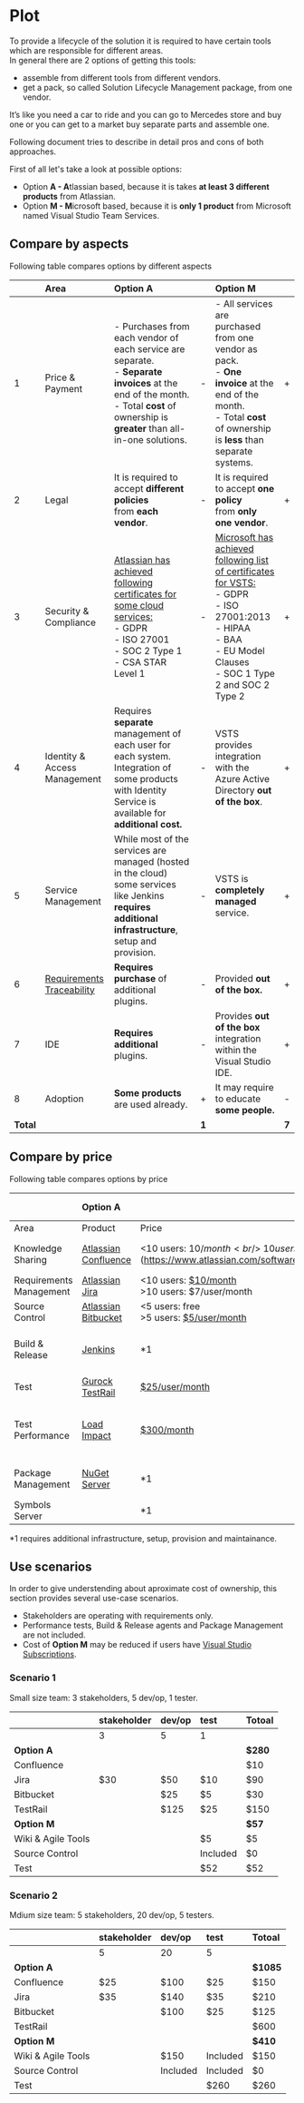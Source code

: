 # Plot

To provide a lifecycle of the solution it is required to have certain tools which are responsible for different areas.  
In general there are 2 options of getting this tools:

* assemble from different tools from different vendors.
* get a pack, so called Solution Lifecycle Management package, from one vendor.

It’s like you need a car to ride and you can go to Mercedes store and buy one or you can get to a market buy separate parts and assemble one.

Following document tries to describe in detail pros and cons of both approaches.

First of all let's take a look at possible options:

*   Option **A - A**tlassian based, because it is takes **at least 3 different products** from Atlassian.
*   Option **M - M**icrosoft based, because it is **only 1 product** from Microsoft named Visual Studio Team Services.

## Compare by aspects

Following table compares options by different aspects

| | Area | Option A | | Option M | |
|:--|:----|:------|:--|:------|:--|
| 1 | Price & Payment |- Purchases from each vendor of each service are separate.<br/>- **Separate invoices** at the end of the month.<br/>- Total **cost** of ownership is **greater** than all-in-one solutions.| - |- All services are purchased from one vendor as pack.<br/>- **One invoice** at the end of the month.<br/>- Total **cost** of ownership is **less** than separate systems.| + |
| 2 | Legal | It is required to accept **different policies** from **each vendor**. | - | It is required to accept **one policy** from **only one vendor**. | + |
| 3 | Security & Compliance | [Atlassian has achieved following certificates for some cloud services:](https://www.atlassian.com/trust/compliance)<br/>- GDPR<br/>- ISO 27001<br/>- SOC 2 Type 1<br/>- CSA STAR Level 1|-| [Microsoft has achieved following list of certificates for VSTS:](https://docs.microsoft.com/en-us/vsts/articles/team-services-security-whitepaper)<br/>- GDPR<br/>-  ISO 27001:2013<br/>-  HIPAA<br/>-  BAA<br/>-  EU Model Clauses<br/>-  SOC 1 Type 2 and SOC 2 Type 2| + |
| 4 | Identity & Access Management | Requires **separate** management of each user for each system.  Integration of some products with Identity Service is available for **additional cost.** | - | VSTS provides integration with the Azure Active Directory **out of the box**. | + |
| 5 | Service Management | While most of the services are managed (hosted in the cloud) some services like Jenkins **requires additional infrastructure**, setup and provision. | - | VSTS is **completely managed** service. | + |
| 6 | [Requirements Traceability](https://en.wikipedia.org/wiki/Requirements_traceability) | **Requires purchase** of additional plugins. | - | Provided **out of the box.** | + |
| 7 | IDE | **Requires additional** plugins. | - | Provides **out of the box** integration within the Visual Studio IDE. | + |
| 8 | Adoption | **Some products** are used already. | + | It may require to educate **some people.** | - |
| **Total** | | | **1** | | **7** |

## Compare by price

Following table compares options by price

| | Option A | | Option M | |
|:--|:--|:--------|:--|:---------|
| Area | Product | Price | Tool | Price |
| Knowledge Sharing | [Atlassian Confluence](https://www.atlassian.com/software/confluence) |\<10 users: $10/month<br/>\>10 users: [$5/user/month](https://www.atlassian.com/software/confluence/pricing) | [Wiki](https://www.visualstudio.com/team-services/wiki/) |free: 5 users<br/>extra: [$3/user/month](https://marketplace.visualstudio.com/items?itemName=ms.vss-vstsuser#pricing)|
| Requirements Management | [Atlassian Jira](https://jira.atlassian.com/) |\<10 users: [$10/month](https://www.atlassian.com/software/jira/pricing)<br/>\>10 users: $7/user/month | [Agile Tools](https://www.visualstudio.com/team-services/agile-tools/) | Included |
| Source Control | [Atlassian Bitbucket](https://www.atlassian.com/software/bitbucket) |\<5 users: free<br/>\>5 users: [$5/user/month](https://www.atlassian.com/software/bitbucket/pricing?tab=cloud)| [Git](https://www.visualstudio.com/team-services/git/) | Included |
| Build & Release | [Jenkins](https://jenkins.io/) | \*1 | [CI & CD](https://www.visualstudio.com/team-services/continuous-integration/) | free: 240min/month<br/>extra: [$40/pipe/month](https://marketplace.visualstudio.com/items?itemName=ms.build-release-hosted-pipelines#pricing) |
| Test | [Gurock TestRail](http://www.gurock.com/testrail/) | [$25/user/month](http://www.gurock.com/testrail/pricing/cloud/) | [Test Manager](https://www.visualstudio.com/team-services/testing-tools/) | [$52/user/month](https://marketplace.visualstudio.com/items?itemName=ms.vss-testmanager-web#pricing) |
| Test Performance | [Load Impact](https://loadimpact.com/) | [$300/month](https://loadimpact.com/pricing) | [Cloud Based Load Tests](https://www.visualstudio.com/team-services/cloud-load-testing/) | free: 20k-VUMS/month<br/>extra: [$36/100k-VUMS](https://docs.microsoft.com/en-us/vsts/billing/buy-load-testing-vs#_buy-load-testing) |
| Package Management | [NuGet Server](https://docs.microsoft.com/en-us/nuget/hosting-packages/nuget-server) | \*1 |[Package Manager](https://www.visualstudio.com/team-services/reporting/) | free: 5 users<br/>extra: [$4/user/month](https://marketplace.visualstudio.com/items?itemName=ms.feed#pricing) |
| Symbols Server |  | \*1 | [Package Manager](https://www.visualstudio.com/team-services/reporting/) | Included |

\*1 requires additional infrastructure, setup, provision and maintainance.

## Use scenarios
In order to give understending about aproximate cost of ownership, this section provides several use-case scenarios.
* Stakeholders are operating with requirements only.
* Performance tests, Build & Release agents and Package Management are not included.
* Cost of **Option M** may be reduced if users have [Visual Studio Subscriptions](https://www.visualstudio.com/vs/pricing/).


### Scenario 1
Small size team: 3 stakeholders, 5 dev/op, 1 tester.

| | stakeholder | dev/op | test | Totoal |
|:----|:----|:----|:----|:----|
| | 3 | 5 | 1 | |
| **Option A** | | | | **$280** |
| Confluence | | | | $10 | 
| Jira | $30 | $50 | $10 | $90 |
| Bitbucket | | $25 | $5 | $30 |
| TestRail | | $125 | $25 | $150 |
| **Option M** | | | | **$57** |
| Wiki & Agile Tools | | | $5 | $5 |
| Source Control | | | Included | $0 |
| Test | | | $52 | $52 |

### Scenario 2
Mdium size team: 5 stakeholders, 20 dev/op, 5 testers.

| | stakeholder | dev/op | test | Totoal |
|:----|:----|:----|:----|:----|
| | 5 | 20 | 5 | |
| **Option A** | | | | **$1085** |
| Confluence | $25 | $100 | $25 | $150 | 
| Jira | $35 | $140 | $35 | $210 |
| Bitbucket | | $100 | $25 | $125 |
| TestRail | | | | $600 |
| **Option M** | | | | **$410** |
| Wiki & Agile Tools | | $150 | Included | $150 |
| Source Control | | Included | Included | $0 |
| Test | | | $260 | $260 |
